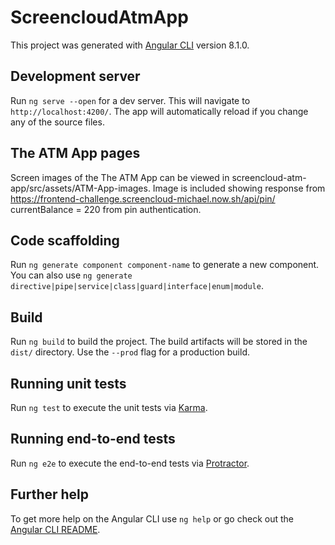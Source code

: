 # ScreencloudAtmApp

This project was generated with [Angular CLI](https://github.com/angular/angular-cli) version 8.1.0.

## Development server

Run `ng serve --open` for a dev server. This will navigate to `http://localhost:4200/`. The app will automatically reload if you change any of the source files.

## The ATM App pages

Screen images of the The ATM App can be viewed in screencloud-atm-app/src/assets/ATM-App-images.
Image is included showing response from https://frontend-challenge.screencloud-michael.now.sh/api/pin/ currentBalance = 220 from pin authentication.

## Code scaffolding

Run `ng generate component component-name` to generate a new component. You can also use `ng generate directive|pipe|service|class|guard|interface|enum|module`.

## Build

Run `ng build` to build the project. The build artifacts will be stored in the `dist/` directory. Use the `--prod` flag for a production build.

## Running unit tests

Run `ng test` to execute the unit tests via [Karma](https://karma-runner.github.io).

## Running end-to-end tests

Run `ng e2e` to execute the end-to-end tests via [Protractor](http://www.protractortest.org/).

## Further help

To get more help on the Angular CLI use `ng help` or go check out the [Angular CLI README](https://github.com/angular/angular-cli/blob/master/README.md).

